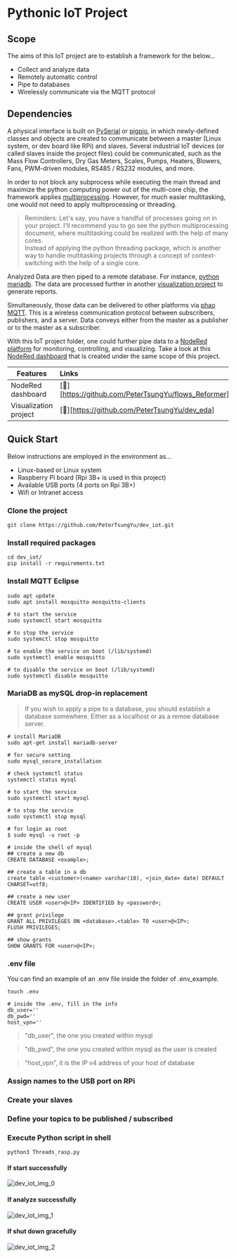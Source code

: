 # Pythonic IoT Project
## Scope
The aims of this IoT project are to establish a framework for the below...
- Collect and analyze data
- Remotely automatic control
- Pipe to databases
- Wirelessly communicate via the MQTT protocol

## Dependencies
A physical interface is built on [PySerial](https://pyserial.readthedocs.io/en/latest/pyserial.html) or [pigpio](https://abyz.me.uk/rpi/pigpio/), in which newly-defined classes and objects are created to communicate between a master (Linux system, or dev board like RPi) and slaves.
Several industrial IoT devices (or called slaves inside the project files) could be communicated, such as the Mass Flow Controllers, Dry Gas Meters, Scales, Pumps, Heaters, Blowers, Fans, PWM-driven modules, RS485 / RS232 modules, and more.

In order to not block any subprocess while executing the main thread and maximize the python computing power out of the multi-core chip, the framework applies [multiprocessing](https://docs.python.org/3/library/multiprocessing.html).
However, for much easier multitasking, one would not need to apply multiprocessing or threading.
> Reminders: 
Let's say, you have a handful of processes going on in your project.
I'll recommend you to go see the python multiprocessing document, where multitasking could be realized with the help of many cores.   
Instead of applying the python threading package, which is another way to handle multitasking projects through a concept of context-switching with the help of a single core.

Analyzed Data are then piped to a remote database. For instance, [python mariadb](https://pypi.org/project/mariadb/). 
The data are processed further in another [visualization project](https://github.com/PeterTsungYu/dev_eda) to generate reports.

Simultaneously, those data can be delivered to other platforms via [phao MQTT](https://pypi.org/project/paho-mqtt/). This is a wireless communication protocol between subscribers, publishers, and a server.
Data conveys either from the master as a publisher or to the master as a subscriber.

With this IoT project folder, one could further pipe data to a [NodeRed platform](https://nodered.org/) for monitoring, controlling, and visualizing. 
Take a look at this [NodeRed dashboard](https://github.com/PeterTsungYu/flows_Reformer) that is created under the same scope of this project.   

| Features              | Links                   |
| -----------------     |:----------------------- |
| NodeRed dashboard     | [:link:][https://github.com/PeterTsungYu/flows_Reformer]    |
| Visualization project | [:link:][https://github.com/PeterTsungYu/dev_eda]           |

## Quick Start
Below instructions are employed in the environment as...
- Linux-based or Linux system
- Raspberry Pi board (Rpi 3B+ is used in this project)
- Available USB ports (4 ports on Rpi 3B+)
- Wifi or Intranet access

### Clone the project
```shell
git clone https://github.com/PeterTsungYu/dev_iot.git
```

### Install required packages
```shell
cd dev_iot/
pip install -r requirements.txt
```

### Install MQTT Eclipse
```shell
sudo apt update
sudo apt install mosquitto mosquitto-clients

# to start the service
sudo systemctl start mosquitto

# to stop the service 
sudo systemctl stop mosquitto

# to enable the service on boot (/lib/systemd)
sudo systemctl enable mosquitto

# to disable the service on boot (/lib/systemd)
sudo systemctl disable mosquitto
```

### MariaDB as mySQL drop-in replacement
> If you wish to apply a pipe to a database, you should establish a database somewhere. Either as a localhost or as a remoe database server.

```shell
# install MariaDB
sudo apt-get install mariadb-server

# for secure setting
sudo mysql_secure_installation

# check systemctl status 
systemctl status mysql

# to start the service
sudo systemctl start mysql

# to stop the service 
sudo systemctl stop mysql

# for login as root 
$ sudo mysql -u root -p
```

```
# inside the shell of mysql
## create a new db
CREATE DATABASE <example>;

## create a table in a db
create table <customer>(<name> varchar(10), <join_date> date) DEFAULT CHARSET=utf8;

## create a new user
CREATE USER <user>@<IP> IDENTIFIED by <password>;

## grant privilege
GRANT ALL PRIVILEGES ON <database>.<table> TO <user>@<IP>;
FLUSH PRIVILEGES;

## show grants
SHOW GRANTS FOR <user>@<IP>;
```

### .env file
You can find an example of an .env file inside the folder of .env_example.
```shell
touch .env 
```

```
# inside the .env, fill in the info
db_user=''
db_pwd=''
host_vpn=''
```
> "db_user", the one you created within mysql

> "db_pwd", the one you created within mysql as the user is created

> "host_vpn", it is the IP v4 address of your host of database


### Assign names to the USB port on RPi


### Create your slaves


### Define your topics to be published / subscribed


### Execute Python script in shell
```shell
python3 Threads_rasp.py
```
#### If start successfully
![dev_iot_img_0](https://i.imgur.com/K3yjgn5.png)

#### If analyze successfully
![dev_iot_img_1](https://i.imgur.com/0aL0qFd.png)

#### If shut down gracefully
![dev_iot_img_2](https://i.imgur.com/PfAyyde.png)




